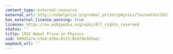 ```yaml
---
content_type: external-resource
external_url: http://nobelprize.org/nobel_prizes/physics/laureates/1932/
has_external_license_warning: true
license: https://en.wikipedia.org/wiki/All_rights_reserved
status: ''
title: 1932 Nobel Prize in Physics
uid: 609d2a7a-c5ed-4fbe-81f2-82479e3dfaec
wayback_url: ''
---
```

